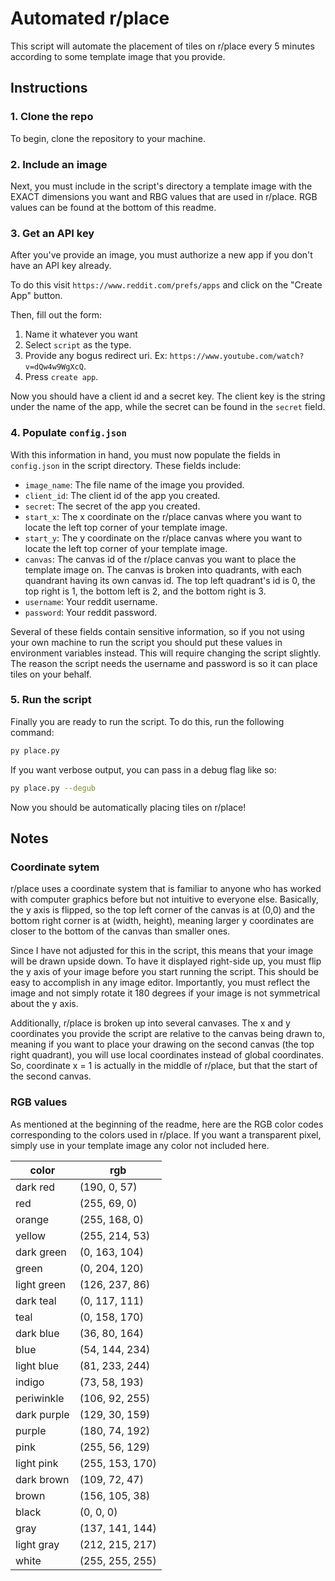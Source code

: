# Automated r/place

This script will automate the placement of tiles on r/place every 5 minutes according to some template image that you provide.

## Instructions

### 1. Clone the repo

To begin, clone the repository to your machine.

### 2. Include an image

Next, you must include in the script's directory a template image with the EXACT dimensions you want and RBG values that are used in r/place. RGB values can be found at the bottom of this readme.

### 3. Get an API key

After you've provide an image, you must authorize a new app if you don't have an API key already.

To do this visit `https://www.reddit.com/prefs/apps` and click on the "Create App" button.

Then, fill out the form:

1. Name it whatever you want
2. Select `script` as the type.
3. Provide any bogus redirect uri. Ex: `https://www.youtube.com/watch?v=dQw4w9WgXcQ`.
4. Press `create app`.

Now you should have a client id and a secret key. The client key is the string under the name of the app, while the secret can be found in the `secret` field.

### 4. Populate `config.json`

With this information in hand, you must now populate the fields in `config.json` in the script directory. These fields include:

- `image_name`: The file name of the image you provided.
- `client_id`: The client id of the app you created.
- `secret`: The secret of the app you created.
- `start_x`: The x coordinate on the r/place canvas where you want to locate the left top corner of your template image.
- `start_y`: The y coordinate on the r/place canvas where you want to locate the left top corner of your template image.
- `canvas`: The canvas id of the r/place canvas you want to place the template image on. The canvas is broken into quadrants, with each quandrant having its own canvas id. The top left quadrant's id is 0, the top right is 1, the bottom left is 2, and the bottom right is 3.
- `username`: Your reddit username.
- `password`: Your reddit password.

Several of these fields contain sensitive information, so if you not using your own machine to run the script you should put these values in environment variables instead. This will require changing the script slightly. The reason the script needs the username and password is so it can place tiles on your behalf.

### 5. Run the script

Finally you are ready to run the script. To do this, run the following command:

```bash
py place.py
```

If you want verbose output, you can pass in a debug flag like so:

```bash
py place.py --degub
```

Now you should be automatically placing tiles on r/place!

## Notes

### Coordinate sytem

r/place uses a coordinate system that is familiar to anyone who has worked with computer graphics before but not intuitive to everyone else. Basically, the y axis is flipped, so the top left corner of the canvas is at (0,0) and the bottom right corner is at (width, height), meaning larger y coordinates are closer to the bottom of the canvas than smaller ones.

Since I have not adjusted for this in the script, this means that your image will be drawn upside down. To have it displayed right-side up, you must flip the y axis of your image before you start running the script. This should be easy to accomplish in any image editor. Importantly, you must reflect the image and not simply rotate it 180 degrees if your image is not symmetrical about the y axis.

Additionally, r/place is broken up into several canvases. The x and y coordinates you provide the script are relative to the canvas being drawn to, meaning if you want to place your drawing on the second canvas (the top right quadrant), you will use local coordinates instead of global coordinates. So, coordinate x = 1 is actually in the middle of r/place, but that the start of the second canvas.

### RGB values

As mentioned at the beginning of the readme, here are the RGB color codes corresponding to the colors used in r/place. If you want a transparent pixel, simply use in your template image any color not included here.

| color | rgb |
| --- | --- |
| dark red | (190, 0, 57) |
| red | (255, 69, 0) |
| orange | (255, 168, 0) |
| yellow | (255, 214, 53) |
| dark green | (0, 163, 104) |
| green | (0, 204, 120) |
| light green | (126, 237, 86) |
| dark teal | (0, 117, 111) |
| teal | (0, 158, 170) |
| dark blue | (36, 80, 164) |
| blue | (54, 144, 234) |
| light blue | (81, 233, 244) |
| indigo | (73, 58, 193) |
| periwinkle | (106, 92, 255) |
| dark purple | (129, 30, 159) |
| purple | (180, 74, 192) |
| pink | (255, 56, 129) |
| light pink | (255, 153, 170) |
| dark brown | (109, 72, 47) |
| brown | (156, 105, 38) |
| black | (0, 0, 0) |
| gray | (137, 141, 144) |
| light gray | (212, 215, 217) |
| white | (255, 255, 255) |